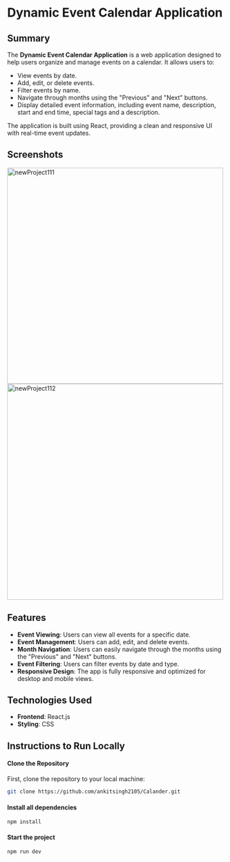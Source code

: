 # Dynamic Event Calendar Application

## Summary

The **Dynamic Event Calendar Application** is a web application designed to help users organize and manage events on a calendar. It allows users to:

- View events by date.
- Add, edit, or delete events.
- Filter events by name.
- Navigate through months using the "Previous" and "Next" buttons.
- Display detailed event information, including event name, description, start and end time, special tags and a description.

The application is built using React, providing a clean and responsive UI with real-time event updates.

## Screenshots
<img width="500" alt="newProject111" src="https://github.com/user-attachments/assets/2c158171-6387-4072-8c65-78153146939c" />
<img width="500" alt="newProject112" src="https://github.com/user-attachments/assets/4ae0dea5-e694-4013-b7e0-7d7a3034b8ba" />

## Features

- **Event Viewing**: Users can view all events for a specific date.
- **Event Management**: Users can add, edit, and delete events.
- **Month Navigation**: Users can easily navigate through the months using the "Previous" and "Next" buttons.
- **Event Filtering**: Users can filter events by date and type.
- **Responsive Design**: The app is fully responsive and optimized for desktop and mobile views.

## Technologies Used

- **Frontend**: React.js
- **Styling**: CSS

## Instructions to Run Locally

#### Clone the Repository

First, clone the repository to your local machine:

```bash
git clone https://github.com/ankitsingh2105/Calander.git

```

#### Install all dependencies
```
npm install
```

#### Start the project
```
npm run dev
